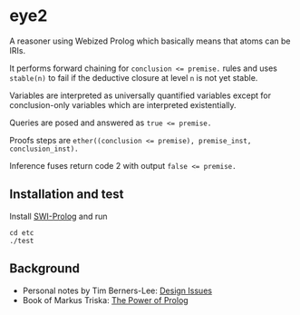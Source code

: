 # eye2

A reasoner using Webized Prolog which basically means that atoms can be IRIs.

It performs forward chaining for `conclusion <= premise.` rules and uses `stable(n)`
to fail if the deductive closure at level `n` is not yet stable.

Variables are interpreted as universally quantified variables except for
conclusion-only variables which are interpreted existentially.

Queries are posed and answered as `true <= premise.`

Proofs steps are `ether((conclusion <= premise), premise_inst, conclusion_inst).`

Inference fuses return code 2 with output `false <= premise.`

## Installation and test

Install [SWI-Prolog](https://www.swi-prolog.org/Download.html) and run

```
cd etc
./test
```

## Background

- Personal notes by Tim Berners-Lee: [Design Issues](https://www.w3.org/DesignIssues/)
- Book of Markus Triska: [The Power of Prolog](https://www.metalevel.at/prolog)
